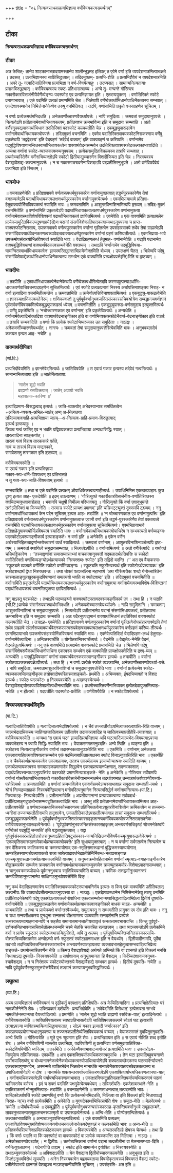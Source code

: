 +++
title = "०६ नित्यत्वसाधकप्रत्यभिज्ञाया वर्णविषयकत्वसमर्थनम्"

+++


## टीका

**नित्यत्वसाधकप्रत्यभिज्ञाया वर्णविषयकत्वसमर्थनम्**

### **टीका** 

अत्र केचित्- तानेव शाटकानाच्छादयामस्तानेव शालीन्भुञ्ज्मह इतिवत् त एवेमे वर्णा इति व्यपदेशमात्रमित्याचक्षते । तदसत् । प्रत्यभिज्ञानस्य साक्षिसिद्धत्वात् । तदिदमुक्तम्- प्रत्यभि-ज्ञेति ॥ प्रत्यभिज्ञैवेयं न व्यपदेशमात्रमिति । अपरे तु- गत्वादिजातिविषया प्रत्यभिज्ञा न वर्ण-विषयेत्याहुः । तदप्यसत् । सामान्यनित्यतायाः प्रमाणविरुद्धत्वात् । वर्णविषयत्वस्य स्पष्ट-प्रतिभासत्वाच्च । अन्ये तु- मन्यन्ते गौरित्यत्र गकारौकारविसर्जनीयैर्वर्णैर्व्यङ्ग्यः पदस्फोट एव प्रत्यभिज्ञायत इति । एतदप्ययुक्तम् । वर्णातिरिक्ते स्फोटे प्रमाणाभावात् । एकं पदमिति प्रत्यक्षं प्रमाणमिति चेन्न । भिन्नेष्वपि वर्णेष्वेकार्थाभिधानोपाधिनैकत्वस्य सम्भवात् । एकदेशावस्थानेन निमित्तेनानेकेष्वेव तरुषु वनमितिवत् । तदपि, वर्णानामिति प्रकृते वचनग्रहणेन सूचितम् ।

न वर्णाः प्रत्येकमर्थमभिदधति । अनेकवर्णोच्चारणवैयर्थ्यापत्तेः । नापि समुदिताः । क्रमवतां समुदायानुपपत्तेः । नित्यत्वेऽपि प्रतीतानामेवार्थाभिधायकत्वम्, प्रतीतयश्च क्रमभाविन्य इति न समुदायः सम्भवति । अतो वर्णैरनुपपद्यमानमर्थाभिधानं तदतिरिक्तं पदस्फोटं कल्पयतीति चेन्न । एकबुद्ध्युपारूढत्वेन वर्णानामेवार्थाभिधायकत्वोपपत्तेः । तदिदमुक्तं वचनमिति । एवमेव पदातिरिक्तवाक्यस्फोटनिराकरणाय वर्णेषु प्रकृतेष्वपि ‘तद्वद्वेदस्य’ इति वेदग्रहणं ‘तदेवेदं वाक्यम्’ इति वाक्यग्रहणं च करिष्यति । वर्णानामेव पदबुद्धिविषयाणामन्वितस्वार्थाभिधायकत्वेन वाक्यार्थवेदनसम्भवेन तदतिरिक्तवाक्यस्फोटकल्पकाभावादिति । अन्यथा वर्णानां स्फोट-व्यञ्जकत्वमप्यनुपपन्नम् । प्रत्येकसमुदितविकल्पस्य तत्रापि सम्भवात् । प्रथमोच्चारितेनैव वर्णेनाभिव्यक्तोऽपि स्फोटो द्वितीयाद्युच्चारणेन विशदीक्रियत इति चेन्न । निरवयवस्य वैशद्यावैशद्य-कल्पनानुपपत्तेः । न च गकारमात्रश्रवणेनाविशदाऽपि पदप्रतीतिरनुभूयते । अतो वर्णविषयैवेयं प्रत्यभिज्ञा इति स्थितम् ।

### **भावबोधः** 

॥ वचनग्रहणेनेति ॥ प्रतिज्ञावाक्ये वर्णत्वरूपधर्मपुरस्कारेण वर्णानामुक्तत्वात् तद्धर्मपुरस्कारेणैव तेषां वक्तव्यत्वेऽपि पदार्थाभिधायकत्वलक्षणधर्मपुरस्कारेण वर्णानामुक्त्येत्यर्थः । एवमभिप्रायाभावे प्रतिज्ञा-हेतुवाक्ययोर्भिन्नविषयकत्वं स्यादिति भावः ॥ क्रमवतामिति ॥ आशुतरविनाशिनामित्यपि द्रश्व्व्यम् ॥ तदिद-मुक्तं वचनमितीति ॥ वर्णानामिति प्रकृतत्वेऽपि पदार्थाभिधायकत्वलक्षणधर्मपुरस्कारेण वर्णानामुक्त्या वर्णानामेवावस्थाविशेषविशिश्वनां पदार्थाभिधायकत्वं ज्ञापितमित्यर्थः ॥ एवमेवेति ॥ एकं वाक्यमिति प्रत्यक्षबलेन प्रत्येकसमुदितविकल्पदूषणग्रामे(से)ण पदानां संसर्गविशेषप्रतिपादकत्वान्यथाऽनुपपत्त्या च प्राप्त-वाक्यस्फोटनिरासाय, उपक्रमवाक्ये वर्णत्वपुरस्कारेण वर्णानां गृहीतत्वेन उपसंहारवाक्ये तथैव तेषां ग्राह्यत्वेऽपि संसर्गादिवाक्यार्थवेदनकरणत्वरूपवेदत्ववाक्यत्वधर्मपुरस्कारेण वर्णानां ग्रहणं करिष्यतीत्यर्थः । एवमभिप्राया-भावे उपक्रमोपसंहारयोर्भिन्नविषयत्वं स्यादिति भावः । वेदादिग्रहणलब्धं हेतुमाह- वर्णानामेवेति ॥ यद्यपि पदानामेव वाक्यबुद्धिविषयाणां वाक्यार्थवेदकत्वसम्भवेनेति वक्तव्यम् । तथाऽपि ‘वर्णानामेव पदबुद्धिविषया-णामन्वितस्वार्थाभिधायकत्वेन’ इत्यस्मत्सिद्धान्ताभिप्रायेणोक्तमिति बोध्यम् । उपलक्षणं चैतत् । भिन्नेष्वपि पदेषु संसर्गविशेषाद्येकार्थाभिधानोपाधिनैकत्वस्य सम्भवेन
एकं वाक्यमिति प्रत्यक्षोपपत्ते(त्ति)रिति च द्रष्टव्यम् ।

### **भावदीपः** 

॥ तदपीति ॥ एकार्थाभिधायकत्वेनैवानेकेष्वपि वर्णेष्वेकत्वधीरित्येतदपि करणव्युत्पत्त्याऽर्थाभि-धायकवर्णवाचिवचनपदग्रहणेन सूचितमित्यर्थः । एवं स्फोटे प्रत्यक्षप्रमाणं निरस्य अर्थापत्तिमाशङ्क्य निराह- न वर्णा इत्यादिना वचनमितीत्यन्तेन ॥ क्रमवतामिति ॥ क्रमेणोत्पत्तिविनाशवतामित्यर्थः ॥ एकबुद्ध्यु-पारूढत्वेनेति ॥ ज्ञानस्याक्षणिकत्वमतेनेदम् । क्षणिकत्वपक्षे तु पूर्वपूर्ववर्णानुभवजनितसंस्कारसचिवश्रोत्रेण सम्बद्धान्त्यवर्णज्ञानं पूर्वसर्ववर्णविषयकमित्येकबुद्ध्युपारूढत्वं ध्येयम् ॥ वचनमितीति ॥ एकबुद्ध्युपारूढ-वर्णसमुदाय इत्युक्तमित्यर्थः ॥ वर्णेषु प्रकृतेष्विति ॥ ‘नचोच्चारणकाल एव वर्णानाम्’ इति प्रकृतेष्वित्यर्थः ॥ अन्यथेति ॥ वर्णानामेवेत्यादिनोक्तदिशा वाक्यार्थवेदनाङ्गीकार इति वा वर्णाभिव्यक्तस्फोटेनैवार्थ-वेदनाङ्गीकार इति वाऽर्थः ॥ तत्रापि सम्भवादिति ॥ वर्णाः किं प्रत्येकं स्फोटाभिव्यञ्जका उत समुदिताः । नाऽद्यः । अनेकवर्णोच्चारणवैयर्थ्यात् । नान्त्यः । क्रमवतां तेषां समुदायानुपपत्तेरित्येवमिति भावः । अनुभवबलादेवं कल्प्यत इत्यत आह- नचेति ॥

### **वाक्यार्थदीपिका** 

(श्री.टि.)

प्रत्यभिज्ञैवेयमिति ॥ ज्ञानमेवेदमित्यर्थः ॥ जातिविषयेति ॥ स एवायं गकार इत्यस्य तदेवेदं गत्वमित्यर्थः ॥ सामान्यनित्यताया इति ॥ जातेर्नित्यतायाः

> ‘मासेन शूद्रो भवति  
ब्राह्मणो रसविक्रयात् ।
जातेर् अपायो भवति  
महापातक-कारिणः ॥’

इत्यादिप्रमाण-विरुद्धत्वाद् इत्यर्थः । जाति-व्यक्त्योर् अभेदस्यान्यत्र समर्थितत्वेन  
+अनित्य-व्यक्त्य्-अभिन्न-जातेर् अप्य् अ-नित्यतया  
तन्नित्यत्वावगाहि-प्रत्यभिज्ञाया जात्य्--अ-नित्यत्व-ग्राहि-प्रमाण-विरुद्धत्वाद्  
इत्यर्थ इत्यप्याहुः ।  
किञ्च गत्वं जातिर् एव न भवति यद्विषयकतया प्रत्यभिज्ञाया अन्यथासिद्धिः स्यात् ।  
तारत्वादिना साङ्कर्यात् ।  
तारत्वं गत्वं विहाय तारककारे वर्तते,  
गत्वं च तारत्वं विहाय मन्द्रगकारे,  
समावेशस्तु तारगकार इति द्रष्टव्यम् ॥  

वर्णविषयत्वस्येति ॥  
स एवायं गकार इति प्रत्यभिज्ञाया  
गकार-रूप-धर्मि-विषयत्वम् एव प्रतिभासते  
न तु गत्व-रूप-जाति-विषयत्वम् इत्यर्थः ॥  

सम्भवादिति ॥ तथा च एकं पदमिति प्रत्यक्षम् औपाधिकैकत्वावगाहीत्यर्थः । उपाधिनिमित्त एकत्वव्यवहारः कुत्र दृश्व् इत्यत आह- एकदेशेति ॥ इदम् उपलक्षणम् । ‘गौरित्युक्ते गकारौकारविसर्जनीय-वर्णातिरिक्तस्य क्वचिदप्यनुभवानारोहात् । भवानपि चक्षुषी निमील्य परिभावयतु । गौरित्युक्ते किं वर्णा एवानुभूयन्ते ततोऽतिरिक्तं वा किञ्चनेति । तस्मान्न स्फोटे प्रत्यक्षं प्रमाणम्’ इति चन्निभट्ट्युक्तं दूषणमपि द्रश्व्व्यम् । ननु वर्णानामर्थाभिधायकत्वं केन पदेन सूचितम् इत्यत आह- तदपीति ॥ ‘न चोच्चारणकाल एव वर्णानामुत्पत्तिः’ इति प्रतिज्ञावाक्ये वर्णत्वरूपधर्मपुरस्कारेण वर्णानामुक्तत्वात्त एवामी वर्णा इति तद्धर्म-पुरस्कारेणैव तेषां वक्तव्यत्वे वचनमिति पदार्थाभिधायकत्वलक्षणधर्मपुरस्कारेण वर्णानामुक्त्या सूचितमित्यर्थः। एवमभिप्रायाभावे प्रतिज्ञाहेतुवाक्ययोर्भिन्नविषयत्वं स्यादिति भावः । वर्णानामेकार्थाभिधायकत्वोपाधिरेव न सम्भवत्यतो वर्णव्यङ्ग्यः पदस्फोटोऽवश्यमङ्गीकार्य इत्याशङ्कते- न वर्णा इति ॥ अनेकेति ॥ एकेन वर्णेन अर्थस्याभिहितत्वाद्वर्णान्तरोच्चारणं व्यर्थं स्यादित्यर्थः । क्रमवतां वर्णानाम् । आशुतरविनाशिनाञ्चेत्यपि द्रष्ट-व्यम् । क्रमवतां स्थायित्वे समुदायसम्भवात् ॥ नित्यत्वेऽपीति ॥ वर्णानामित्यर्थः ॥ अतो वर्णैरित्यादि ॥ यथोक्तं चन्निभट्टिकारेण । ‘‘तस्माद्वर्णानां समासव्यासाभ्यां वाचकत्वानुपपत्तौ यद्बलादर्थप्रतिपत्तिः स स्फोटो वर्णातिरिक्तो वर्णाभिव्यङ्ग्योऽर्थप्रत्यायको ‘नित्यश्शब्दः स्फोटः’ इति तद्विदो वदन्ति ।’’ अत एव वैयाकरणाः ‘स्फुट्यते व्यज्यते वर्णैरिति स्फोटो वर्णाभिव्यङ्ग्यः । स्फुट्यति स्फुटीभवत्यर्थ इति स्फोटोऽर्थप्रत्यायकः’ इति स्फोटशब्दार्थं द्वेधा निरुक्तवन्तः । तथा चोक्तं पतञ्जलिना महाभाष्ये ‘अथ गौरित्यत्रैकः शब्दो येनोच्चारितेन सास्नालाङ्गूलखुरककुदविषाणानां सम्प्रत्ययो भवति स स्फोटशब्दः’ इति । तदिदमुक्तं वचनमितीति ॥ वर्णानामिति प्रकृतत्वेऽपि पदार्थाभिधायकत्वलक्षणधर्मपुरस्कारेण वर्णानामुक्त्या वर्णानामेवावस्थाविशेष-विशिष्टानां पदार्थाभिधायकत्वं वचनमित्युक्त्या ज्ञापितमित्यर्थः ।

ननु माऽस्तु पदस्फोटः । तथाऽपि पदव्यङ्ग्यो वाक्यस्फोटस्तावदवश्यमङ्गीकार्य एव । तथा हि । न पदानि (श्री.टि.)प्रत्येकं संसर्गरूपवाक्यार्थमभिदधति । अनेकपदोच्चारणवैयर्थ्यापत्तेः । नापि समुदितानि । क्रमवताम् आशुतरविनाशिनां च समुदायानुपपत्तेः । नित्यत्वेऽपि प्रतीतानामेव पदानां संसर्गाभिधायकत्वं, प्रतीतयश्च क्रमभाविन्य इति न समुदायः सम्भवति । अतः पदैरनुपपद्यमानं वाक्यार्थाभिधानं तदतिरिक्तं वाक्यस्फोटं कल्पयतीति चेत् । तत्राऽह- एवमेवेति ॥ प्रतिज्ञावाक्ये वर्णत्वपुरस्कारेण वर्णानां गृहीतत्वेनोपसंहारवाक्येऽपि तेषां तथैव ग्राह्यत्वे संसर्गरूपवाक्यार्थवेदनकरणत्वरूपवेदत्ववाक्यत्वलक्षणधर्मपुरस्कारेण वर्णग्रहणं करिष्य-तीत्यर्थः । एवमभिप्रायाभावे उपक्रमोपसंहारयोर्भिन्नविषयत्वं स्यादिति भावः । एवमेवेत्यतिदिष्टं वेदादिग्रहण-लब्धं हेतुमाह- वर्णानामेवेत्यादिना ॥ अन्वितस्वार्थेति ॥ योग्येतरान्विस्वार्थेत्यर्थः ॥ वेदनेति ॥ वेद्यतेऽ-नेनेति वेदनं, वेदनहेतुत्वमित्यर्थः । ननु एकं वाक्यमिति प्रत्यक्षमेव वाक्यस्फोटे प्रमाणमिति चेन्न । भिन्नेष्वपि पदेषु संसर्गविशेषरूपैकार्थाभिधानोपाधिना
एकत्वस्य सम्भवेन एकं वाक्यमिति प्रत्यक्षोपपत्तेरिति च द्रश्व्-व्यम् ॥ अन्यथेति ॥ पदबुद्धिविषयाणां वर्णानां वाक्यार्थवेदनकरणत्वानङ्गीकार इत्यर्थः ॥ तत्रापीति ॥ वर्णानां स्फोटव्यञ्जकत्वपक्षेऽपीत्यर्थः । तथा हि । न वर्णाः प्रत्येकं स्फोटं व्यञ्जयन्ति, अनेकवर्णोच्चारणवैयर्थ्या-पत्तेः । नापि समुदिताः, क्रमवतामाशुतरविनाशिनां च समुदायानुपपत्तेरिति भावः । वर्णानां प्रत्येकमेव स्फोट-व्यञ्जकत्वमित्यङ्गीकृत्य तत्रोक्तदोषपरिहारमाशङ्कते- प्रथमेति ॥ अभिव्यक्तः, ईषदभिव्यक्तो न विशद इत्यर्थः। स्फोटः पदस्फोटः ॥ निरवयवस्येति ॥ अखण्डस्येत्यर्थः । वैशद्यावैशद्ययोरवयवविशेषप्रतीत्यधीनत्वादिति भावः । प्रथमोच्चारितवर्णेनाभिव्यक्त इत्येतदेवायुक्तमित्याह- नचेति ॥ न हीत्यर्थः । पदप्रतीतिः पदस्फोट-प्रतीतिः ॥ वर्णविषयैवेति ॥ न स्फोटविषयेत्यर्थः ।

### **विषमपदवाक्यार्थविवृतिः**

(पां.टि.)

गत्वादिजातिविषयेति ॥ गत्वादिजात्यभेदविषयेत्यर्थः । न चैवं तज्जातीयोऽयमित्याकारत्वापत्ति-रिति वाच्यम् । जात्यभेदादधिकस्य जातिगतजातित्वस्य प्रतीतावेव तदाकारत्वादिह च जातित्वस्याप्रतीतेरि-त्याशयात् ॥ वर्णविषयत्वस्येति ॥ अन्यथा ‘स एवायं घटः’ इत्यादिप्रत्यभिज्ञाया अपि घटत्वादिजात्यभेद-विषयत्वाऽपत्त्या व्यक्यभेदस्य न क्वापि सिद्धिः स्यादिति भावः । वैयाकरणमतमनुवदति- अन्ये त्विति ॥ व्यङ्ग्य इति ॥ स्फोटस्य नित्यत्वाङ्गीकारेण वर्णानां तदारम्भकत्वानुपपत्तेरिति भावः ॥ एकमिति ॥ वर्णानाम् अनेकतया एकत्वावगाहिप्रत्ययविषयत्वासम्भवेन एकं पदमित्यबाधितप्रत्यक्षस्य स्फोटं विनाऽनुपपत्तिरिति भावः ॥ एकार्थेति ॥ न चैवमेकार्थप्रत्यायकत्वेन एकत्वप्रत्ययः, ततश्च एकार्थप्रत्यय इत्यन्योन्याश्रयः स्यादिति वाच्यम् । एकार्थप्रत्यायकत्वस्य समयग्राहकप्रमाणादेव सिद्धत्वेन एकत्वप्रत्ययानपेक्षणात्, तदनवकाशात् । पदार्थप्रतिपत्त्यन्यथाऽनुपपत्तिरेव पदस्फोटे प्रमाणमित्याशङ्कते- नेति ॥ अनेकेति ॥ गौरित्यत्र सर्वेषामपि वर्णानां गोरूपैकार्थाभिधायकत्वे गकारौकारविसर्जनीयानामन्यतमेन तदर्थावगमात् तन्मात्रार्थकशेषवर्णवैयर्थ्या-पत्तेरित्यर्थः ॥ क्रमवतामिति ॥ वर्णानां क्रमभावित्वेन एकवर्णसमयेऽन्यस्याभावान्न समुदायः सम्भवती-त्यर्थः । श्रोत्रं नित्यद्रव्यग्राहकं निरवयवेन्द्रियत्वान् मनोवदित्यनुमानेन नित्यत्वसिद्धेर्न वर्णानामनित्यत्व-(पां.टि.) मित्यत्राऽह- नित्यत्वेऽपीति ॥ प्रतीतानामेवेति ॥ अप्रतीयमानानां प्रत्यायकत्वस्य सर्वपदार्थ-प्रतीतिप्रसङ्गदुष्टत्वेनासम्भवदुक्तिकत्वादिति भावः । अस्तु तर्हि प्रतीतानामेवार्थाभिधायकत्वमित्यत आह- प्रतीतयश्चेति ॥ वर्णव्यञ्जकध्वनिजनकोच्चारणस्य प्रतिनियतत्वेनाऽशुतरविनाशित्वेन क्रमिकत्वेन च तज्जन्य-ध्वनीनां तज्जन्यप्रतीतीनामपि तादृशत्वेन, एकप्रतीतिकालेऽपरप्रतीत्यभावान्न तासां समुदायः सम्भवतीत्यर्थः। एकबुद्ध्युपारूढत्वेनेति ॥ पूर्वपूर्ववर्णानुभवजनितसंस्कारसहकृतान्त्यवर्णविषयकश्रोत्रजनितसदसदनेक-वर्णविषयकानुभवारूढत्वेनेत्यर्थः । ‘पूर्वपूर्ववर्णानुभवजनितसंस्कारसहकृतम् अन्त्यवर्णसन्निकृष्टं श्रोत्रमनेकेष्वपि वर्णेष्वेकां पदबुद्धिं जनयति’ इति पद्धतावुक्तत्वात् । यद्वा पूर्वपूर्वसंस्कारसहितोत्तरोत्तरानुभवाऽहितातिपटुसंस्कार-जन्यनिखिलवर्णविषयैकस्मृत्युपारूढत्वेनेत्यर्थः । ‘एकस्मृतिसमारूढानामेकार्थप्रत्यायकत्वोपपत्तेः’ इति सुधायामुक्तत्वात् । न च वर्णानां सर्वगतत्वेन नित्यत्वेन च तत्र दैशिकस्य कालिकस्य वा क्रमस्यायोगाद् एक-स्मृतिसमारूढानां बुद्धिक्रमस्याप्ययोगात् क्रमरहितस्याप्यर्थप्रत्यायकत्वे राजा जारेत्यादावर्थभेदप्रतीतेर्निर्निबन्ध-नत्वप्रसङ्गान्न एकस्मृत्युपारूढानामर्थप्रत्यायकत्वमिति वाच्यम् । अनुभवक्रमोपहितानामेव वर्णानां स्मृत्याऽ-वगाहनाङ्गीकारेण बौद्धक्रमस्यैव सम्भवेन क्रमवतामेव वर्णानामर्थप्रत्यायकत्वाभ्युपगमेन क्रमव्युत्क्रमयोर-विशेषाऽपादनासम्भवात् । न चानुभवक्रमरूपोपाधेः पूर्वमननुभवान्न स्मृतिविषयत्वमिति वाच्यम् । क्रमिक-तत्तद्वर्णानुभवानन्तरं क्रमविशिष्टानुभवानामेव साक्षिणाऽनुभवोपपत्तेरिति दिक् ।

ननु कथं वेदादिग्रहणमात्रेण पदातिरिक्तवाक्यस्फोटस्याभावनिर्णय इत्यतः स किम् एकं वाक्यमिति प्रतीतिबलात् कल्पनीयः किं वाक्यार्थप्रतीत्यन्यथाऽनुपपत्त्या वा । नाऽद्यः । एकदेशावस्थानेन निमित्तेनानेकेषु तरुषु वनमिति प्रतीतिवदनेकेष्वपि पदेषु एकार्थप्रत्यायकत्वेनोपाधिना एकत्वसम्भवेनान्यथासिद्धत्वादित्यभिप्रेत्य द्वितीयं दूषयति- वर्णानामेवेति ॥ एकबुद्ध्युपारूढत्वेन वर्णानामेकार्थप्रत्यायकत्वानङ्गीकारे बाधकं चाऽह- अन्यथेति ॥ सम्भवादिति ॥ तथा च प्रत्येकपक्षे वर्णान्तरवैयर्थ्यम्, समुदायस्तु न सम्भवतीति प्रागुक्त एव दोष इति भावः । ननु च यथा रत्नपरीक्षकस्य पुनःपुना रत्नतत्त्वं वीक्षमाणस्य पञ्चषाणि रत्नदर्शनानि प्रत्येकं रत्नस्वरूपमवगाहमानान्यपि न सहसैव समानासमानजातीयव्यावृत्तं रत्नतत्त्वमवभासयन्ति । किन्तु पूर्वपूर्व-दर्शनजनितभावनासचिवचेतोलब्धजन्मनि चरमे चेतसि चकास्ति रत्नतत्त्वम् । तथा व्यञ्जयन्तोऽपि प्रत्येकमिमे वर्णा न प्रागेव स्फुटतरं स्फोटमवभासयितुमीशते, अपि तु अल्पम् । पूर्वपूर्वाभिव्यक्तिजनितसंस्कारसचि-वोत्तराभिव्यक्तिक्रमेण अन्योऽन्यो वर्णः स्फुटतरं स्फोटज्ञानमाधत्त इति न वैयर्थ्यम् । द्वितीयादीनामपि, पूर्वेषां तदभावे तदभिव्यक्तिजनितसंस्काराभावेन अन्त्यवर्णस्यासहायतया व्यक्तावभासहेतुत्वासम्भवादित्यभिप्रेत्य शङ्कते- प्रथमोच्चारितवर्णेन चेति ॥ किमत्र वैशद्यावैशद्ये अर्थगते अभिमते किं वा ज्ञानगते इति विकल्पं मनसि निधायाऽद्यं दूषयति- निरवयवस्येति ॥ सर्वांशानाम् अनुभूयमानता हि वैशद्यम् । किञ्चिदंशानामननुभव-श्चावैशद्यम् । न च निरंशस्य स्फोटस्योक्तरूपे वैशद्यावैशद्ये सम्भवत इत्यर्थः । द्वितीयं दूषयति- नचेति ॥ नापि पूर्वपूर्ववर्णैरस्फुटमुत्तरोत्तरैर्विशदं तज्ज्ञानं कस्याप्यनुभवसिद्धमित्यर्थः ।

### **लघुप्रभा**

(व्या.टि.)

अस्य प्रत्यभिज्ञात्वं वर्णविषयत्वं च दृढीकर्तुं परपक्षान् प्रतिक्षिपति- अत्र केचिदित्यादिना ॥ प्रत्यभिज्ञेतीत्यतः परं नामकीर्तनेनेति शेषः । उक्तिप्रकारं दर्शयति- प्रत्यभिज्ञैवेति ॥ ‘तदेवेदमिति विरोधात्’ इत्येतावता सम्भवे नामकीर्तनस्यान्यथा वैयर्थ्यादित्यर्थः ॥ प्रमाणेति ॥ ‘मासेन शूद्रो भवति ब्राह्मणो रसविक्र-यात्’ इत्यादिनेत्यर्थः ॥ वर्णविषयत्वस्येति ॥ व्यक्तिविषयत्वस्य स्पष्टप्रतिभासत्वेऽपि जातिविषयत्वकल्पने सोऽयं घट इत्यत्रापि तत्त्वाऽपत्त्या व्यक्तिस्थायित्वासिद्ध्यापातात् । सोऽयं गकार इत्यादौ ‘वर्णात्कारः’ इति कारप्रत्ययप्रयोगान्यथाऽनुपपत्त्या च तज्जनकप्रतीतेर्व्यक्तिविषयकत्वं वाच्यम् । वैयाकरणमतं दूषयितुमनुवदति- अन्ये त्विति ॥ गौरित्यत्रेति ॥ श्रुते पुनः श्रूयमाण इति शेषः । प्रत्यभिज्ञायत इति ॥ स एवायं गौरिति शब्द इतीति शेषः । अनेन वर्णविषयिणी नास्त्येव प्रत्यभिज्ञा, पदविषयिणी
तु प्रत्यभिज्ञा वर्णसमुदायातिरिक्त-स्फोटविषयिणीति ध्वनितम् ॥ एकमिति ॥ अनेकेष्वैक्याभावादन्यगोचरं प्रत्यक्षमिति भावः । उपचारोऽय-मित्युपेत्य तन्निमित्तमाह- एकार्थेति ॥ अत्र एकशक्तिपर्याप्त्यधिकरणत्वमुपाधिः । तेन घटा इत्यादिबहुवचनान्ते सर्वोभयादिशब्देषु च बोध्यानामनेकत्वेनैकबोध्यकत्वस्योपाधित्वायोगेऽपि शक्यतावच्छेदकस्य घटत्वादेर्न्यायनये एकत्वरूपगुणाभावेन, अस्मन्मते व्यक्तिभेदेन भिन्नत्वेन नानार्थके नानात्वेनैकशक्यतावच्छेदककत्वस्य च उपाधित्वायोगेऽपि न दोषः । नानार्थके शक्त्यन्तरपर्याप्त्यधिकरणत्वेऽपि एकशक्तिपर्याप्त्यधिकरणत्वानपा-यात् । वर्णानामधिकरणत्वेऽपि पर्याप्त्यधिकरणत्वाभावात् । एकाक्षरनिघण्टुप्रतिपन्नशक्तिपर्याप्त्यधिकरणत्वं पदत्वं चाभिमतमेव वर्णस्य । इदं च शक्तं पदमिति पक्षमुपेत्येत्यवधेयम् । तन्निदर्शयति- एकदेशावस्थाने-नेति ॥ एतन्निराकरणं नोन्मूलमित्याह- तदपीति ॥ वचनग्रहणेनेति ॥ करणसाधनत्वात् तत्पदस्येति भावः । शाब्दिकोऽर्थापत्तिं स्फोटे प्रमाणयितुं वर्णाः किं प्रत्येकमर्थमभिदधति, मिलित्वा वा इति विकल्पं हृदि निधायाऽद्यं निराह- न(च) वर्णाः प्रत्येकमिति ॥ अनेकेति ॥ युगपदेकार्थाभिधित्सयेति शेषः ॥ समुदा-येति ॥ मेलनेत्यर्थः ॥ क्रमेति ॥ पौर्वापर्येत्यर्थः ॥ एकबुद्धीति ॥ पूर्वपूर्ववर्णानुभवजन्यसंस्कारसह-कृतान्तिमवर्णानुभवे समूहालम्बने, तावदनुभवजन्यसमूहालम्बनरूपस्मृतौ वा उपारूढत्वेनेत्यर्थः ॥ अन्वि-तेति ॥ योग्येतरान्वितेत्यर्थः ॥ कल्पकाभावादिति ॥ अन्यथाऽनुपपत्तिभङ्गादित्यर्थः । एकं वाक्यमिति प्रत्यक्षम् एकशक्तिविषयमुख्यविशेष्यकान्वयबोधजनकत्वेनानेकपदेषूपपन्नं न कल्पकमिति भावः ॥ अन्य-थेति ॥ प्रमितवर्णपरित्यागेनाप्रमितस्फोटकल्पन इत्यर्थः ॥
विकल्पस्येति ॥ अन्यतरपरिग्रहे दोषस्य चेत्यर्थः । तथा हि । किं वर्णाः पदानि वा किं पदस्फोटं वा वाक्यस्फोटं वा प्रत्येकं व्यञ्जयन्ति उत मिलित्वा । नाऽद्यः । अनेकोच्चारणवैयर्थ्यात् । न द्वितीयः । क्रमोत्पत्तिकानां वर्णानां पदानां तत्प्रतीतीनां वा मेलनासम्भवा-दिति । वर्णेनेत्युपलक्षणम् । पदेनापीति ग्राह्यम् । स्फोट इति सामान्येन द्वयोक्तिः ॥ निरवयवस्येति ॥ तथाऽभ्युपगतस्येत्यर्थः ॥ अविशदाऽपीति ॥ येन वैशद्याय द्वितीयोच्चारणकल्पनेति ॥ अनुभूयत इति ॥ विपक्षेऽनुभवविरोधं सूचयति । अनेन निरवयवत्वेन बह्ववयवताया विषयीकृतत्वरूपं विषयगतं वैशद्यं स्फोट-प्रतीतेरेवाभावे ज्ञानगतं वैशद्यञ्च नाऽशङ्कनीयमिति सूचितम् । उपसंहरति- अत इति ॥


